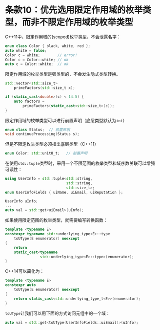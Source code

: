 # 条款10：优先选用限定作用域的枚举类型，而非不限定作用域的枚举类型

C++11中，限定作用域的(scoped)枚举类型，不会泄露名字：

```cpp
enum class Color { black, white, red };
auto white = false;
Color c = white;        // error!
Color c = Color::white; // ok
auto c = Color::white;  // ok
```

限定作用域的枚举类型是强类型的，不会发生隐式类型转换。

```cpp
std::vector<std::size_t> 
    primeFactors(std::size_t x);

if (static_cast<double>(c) < 14.5) {
    auto factors = 
        primeFactors(static_cast<std::size_t>(c));
}
```

限定作用域的枚举类型可以进行前置声明（底层类型默认为`int`）

```cpp
enum class Status;  // 前置声明
void continueProcessing(Status s);
```

但是不限定枚举类型必须指出底层类型（C++11）

```cpp
enum Color: std::unit8_t;   // 前置声明
```

在使用`std::tuple`类型时，采用一个不限范围的枚举类型和域序数关联可以增强可读性：

```cpp
using UserInfo = std::tuple<std::string,
                            std::string,
                            std::size_t>;
enum UserInfoFields { uiName, uiEmail, uiReputation };

UserInfo uInfo;
...
auto val = std::get<uiEmail>(uInfo);
```

如果使用限定范围的枚举类型，就需要编写转换函数：

```cpp
template <typename E>
constexpr typename std::underlying_type<E>::type
    toUType(E enumerator) noexcept 
{
    return 
    static_cast<typename
                std::underlying_type<E>::type>(enumerator);
}
```

C++14可以简化为：

```cpp
template <typename E>
constexpr auto
    toUType(E enumerator) noexcept
{
    return static_cast<std::underlying_type_t<E>>(enumerator);
}
```

`toUType`让我们可以用下面的方式访问元组中的一个域：

```cpp
auto val = std::get<toUType(UserInfoFields::uiEmail)>(uInfo);
```